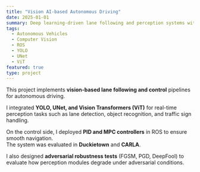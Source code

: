 ```yaml
---
title: "Vision AI-based Autonomous Driving"
date: 2025-01-01
summary: Deep learning-driven lane following and perception systems with adversarial robustness.
tags:
  - Autonomous Vehicles
  - Computer Vision
  - ROS
  - YOLO
  - UNet
  - ViT
featured: true
type: project
---
```


This project implements **vision-based lane following and control** pipelines for autonomous driving.  

I integrated **YOLO, UNet, and Vision Transformers (ViT)** for real-time perception tasks such as lane detection, object recognition, and traffic sign handling.  

On the control side, I deployed **PID and MPC controllers** in ROS to ensure smooth navigation.  
The system was evaluated in **Duckietown** and **CARLA**.  

I also designed **adversarial robustness tests** (FGSM, PGD, DeepFool) to evaluate how perception modules degrade under adversarial conditions.

